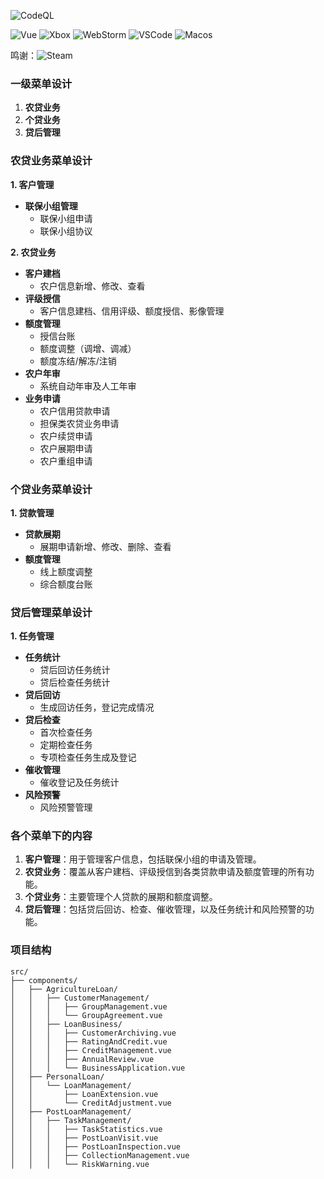 ![CodeQL](https://github.com/kurtleee/gznx_fe/actions/workflows/codeql.yml/badge.svg)


![Vue](https://img.shields.io/badge/Vue%20js-35495E?style=for-the-badge&logo=vuedotjs&logoColor=4FC08D)
![Xbox](https://img.shields.io/badge/Xbox-107C10?style=for-the-badge&logo=xbox&logoColor=white)
![WebStorm](https://img.shields.io/badge/WebStorm-000000?style=for-the-badge&logo=WebStorm&logoColor=white)
![VSCode](https://img.shields.io/badge/VSCode-0078D4?style=for-the-badge&logo=visual%20studio%20code&logoColor=white)
![Macos](https://img.shields.io/badge/mac%20os-000000?style=for-the-badge&logo=apple&logoColor=white)

鸣谢：![Steam](https://img.shields.io/badge/Steam-000000?style=for-the-badge&logo=steam&logoColor=white)

### 一级菜单设计
1. **农贷业务**
2. **个贷业务**
3. **贷后管理**

### 农贷业务菜单设计

**1. 客户管理**
   - **联保小组管理**
     - 联保小组申请
     - 联保小组协议

**2. 农贷业务**
   - **客户建档**
     - 农户信息新增、修改、查看
   - **评级授信**
     - 客户信息建档、信用评级、额度授信、影像管理
   - **额度管理**
     - 授信台账
     - 额度调整（调增、调减）
     - 额度冻结/解冻/注销
   - **农户年审**
     - 系统自动年审及人工年审
   - **业务申请**
     - 农户信用贷款申请
     - 担保类农贷业务申请
     - 农户续贷申请
     - 农户展期申请
     - 农户重组申请

### 个贷业务菜单设计

**1. 贷款管理**
   - **贷款展期**
     - 展期申请新增、修改、删除、查看
   - **额度管理**
     - 线上额度调整
     - 综合额度台账

### 贷后管理菜单设计

**1. 任务管理**
   - **任务统计**
     - 贷后回访任务统计
     - 贷后检查任务统计
   - **贷后回访**
     - 生成回访任务，登记完成情况
   - **贷后检查**
     - 首次检查任务
     - 定期检查任务
     - 专项检查任务生成及登记
   - **催收管理**
     - 催收登记及任务统计
   - **风险预警**
     - 风险预警管理

### 各个菜单下的内容
1. **客户管理**：用于管理客户信息，包括联保小组的申请及管理。
2. **农贷业务**：覆盖从客户建档、评级授信到各类贷款申请及额度管理的所有功能。
3. **个贷业务**：主要管理个人贷款的展期和额度调整。
4. **贷后管理**：包括贷后回访、检查、催收管理，以及任务统计和风险预警的功能。

### 项目结构
```shell
src/
├── components/
│   ├── AgricultureLoan/
│   │   ├── CustomerManagement/
│   │   │   ├── GroupManagement.vue
│   │   │   └── GroupAgreement.vue
│   │   ├── LoanBusiness/
│   │   │   ├── CustomerArchiving.vue
│   │   │   ├── RatingAndCredit.vue
│   │   │   ├── CreditManagement.vue
│   │   │   ├── AnnualReview.vue
│   │   │   └── BusinessApplication.vue
│   ├── PersonalLoan/
│   │   └── LoanManagement/
│   │       ├── LoanExtension.vue
│   │       └── CreditAdjustment.vue
│   ├── PostLoanManagement/
│   │   ├── TaskManagement/
│   │   │   ├── TaskStatistics.vue
│   │   │   ├── PostLoanVisit.vue
│   │   │   ├── PostLoanInspection.vue
│   │   │   ├── CollectionManagement.vue
│   │   │   └── RiskWarning.vue
